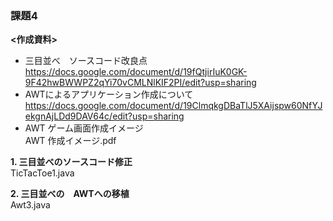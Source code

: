### 課題4

**<作成資料>**
* 三目並べ　ソースコード改良点  
https://docs.google.com/document/d/19fQtjirIuK0GK-9F42hwBWWPZ2qYi70vCMLNlKIF2PI/edit?usp=sharing  
* AWTによるアプリケーション作成について  
https://docs.google.com/document/d/19ClmqkgDBaTlJ5XAijspw60NfYJekgnAjLDd9DAV64c/edit?usp=sharing  
* AWT ゲーム画面作成イメージ  
AWT 作成イメージ.pdf



**1. 三目並べのソースコード修正**  
TicTacToe1.java

**2. 三目並べの　AWTへの移植**  
Awt3.java